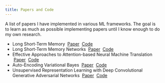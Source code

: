 ```yaml
---
title: Papers and Code
---
```

A list of papers I have implemented in various ML frameworks.  The goal is to learn as much as possible implementing papers until I know enough to do my own research.

* Long Short-Term Memory &nbsp;[Paper](https://www.bioinf.jku.at/publications/older/2604.pdf) &nbsp;[Code](https://github.com/oneil512/lstm)
* Long Short-Term Memory Networks &nbsp;[Paper](https://arxiv.org/pdf/1601.06733.pdf) &nbsp;[Code](https://github.com/oneil512/lstmn)
* Effective Approaches to Attention-based Neural Machine Translation &nbsp;[Paper](https://arxiv.org/abs/1508.04025) &nbsp;[Code](https://github.com/oneil512/Seq2Seq)
* Auto-Encoding Variational Bayes &nbsp;[Paper](https://arxiv.org/pdf/1312.6114.pdf) &nbsp;[Code](https://github.com/oneil512/VAE)
* Unsupervised Representation Learning with Deep Convolutional Generative Adversarial Networks &nbsp;[Paper](https://arxiv.org/pdf/1511.06434.pdf) &nbsp;[Code](https://github.com/oneil512/DCGAN)
